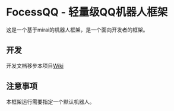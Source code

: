 # FocessQQ - 轻量级QQ机器人框架
这是一个基于mirai的机器人框架，是一个面向开发者的框架。

## 开发

开发文档移步本项目[Wiki](https://github.com/MIdCoard/MiraiQQ/wiki)

## 注意事项

本框架运行需要指定一个默认机器人。




